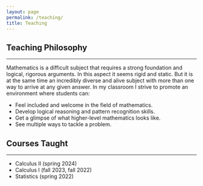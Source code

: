 ```yaml
---
layout: page
permalink: /teaching/
title: Teaching
---
```

## Teaching Philosophy
---
Mathematics is a difficult subject that requires a strong foundation and logical, rigorous arguments. In this aspect it seems rigid and static. But it is at the same time an incredibly diverse and alive subject with more than one way to arrive at any given answer. In my classroom I strive to promote an environment where students can:

- Feel included and welcome in the field of mathematics.
- Develop logical reasoning and pattern recognition skills.
- Get a glimpse of what higher-level mathematics looks like.
- See multiple ways to tackle a problem.

## Courses Taught
---
- Calculus II (spring 2024)
- Calculus I (fall 2023, fall 2022)
- Statistics (spring 2022)


